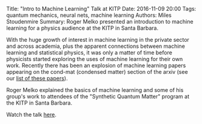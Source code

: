 Title: "Intro to Machine Learning" Talk at KITP
Date: 2016-11-09 20:00
Tags: quantum mechanics, neural nets, machine learning
Authors: Miles Stoudenmire
Summary: Roger Melko presented an introduction to machine learning for a physics audience at the KITP in Santa Barbara.

With the huge growth of interest in machine learning in the private sector and across 
academia, plus the apparent connections between machine learning and statistical physics,
it was only a matter of time before physicists started exploring the uses of machine
learning for their own work. Recently there has been an explosion of machine learning 
papers appearing on the cond-mat (condensed matter) section of the arxiv (see our 
<a href="pages/papers.html">list of these papers</a>).

Roger Melko explained the basics of machine learning and some of his group's work 
to attendees of the "Synthetic Quantum Matter" program at the KITP in Santa Barbara.

Watch the talk [here](http://online.kitp.ucsb.edu/online/synquant16/melko/).
